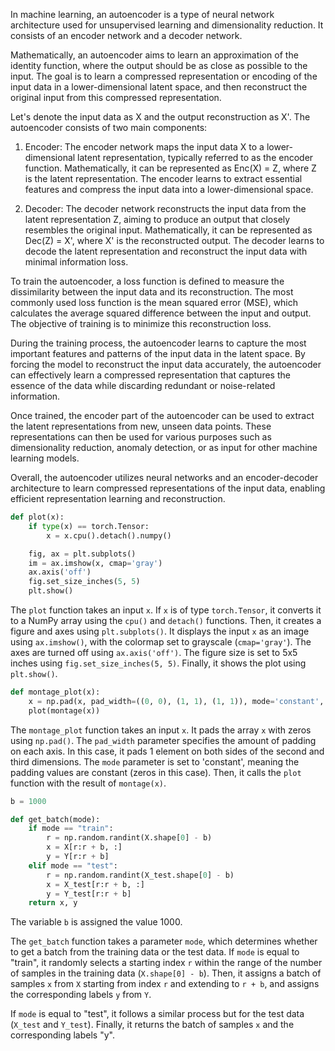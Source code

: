 In machine learning, an autoencoder is a type of neural network architecture used for unsupervised learning and dimensionality reduction. It consists of an encoder network and a decoder network.

Mathematically, an autoencoder aims to learn an approximation of the identity function, where the output should be as close as possible to the input. The goal is to learn a compressed representation or encoding of the input data in a lower-dimensional latent space, and then reconstruct the original input from this compressed representation.

Let's denote the input data as X and the output reconstruction as X'. The autoencoder consists of two main components:

1. Encoder: The encoder network maps the input data X to a lower-dimensional latent representation, typically referred to as the encoder function. Mathematically, it can be represented as Enc(X) = Z, where Z is the latent representation. The encoder learns to extract essential features and compress the input data into a lower-dimensional space.

2. Decoder: The decoder network reconstructs the input data from the latent representation Z, aiming to produce an output that closely resembles the original input. Mathematically, it can be represented as Dec(Z) = X', where X' is the reconstructed output. The decoder learns to decode the latent representation and reconstruct the input data with minimal information loss.

To train the autoencoder, a loss function is defined to measure the dissimilarity between the input data and its reconstruction. The most commonly used loss function is the mean squared error (MSE), which calculates the average squared difference between the input and output. The objective of training is to minimize this reconstruction loss.

During the training process, the autoencoder learns to capture the most important features and patterns of the input data in the latent space. By forcing the model to reconstruct the input data accurately, the autoencoder can effectively learn a compressed representation that captures the essence of the data while discarding redundant or noise-related information.

Once trained, the encoder part of the autoencoder can be used to extract the latent representations from new, unseen data points. These representations can then be used for various purposes such as dimensionality reduction, anomaly detection, or as input for other machine learning models.

Overall, the autoencoder utilizes neural networks and an encoder-decoder architecture to learn compressed representations of the input data, enabling efficient representation learning and reconstruction.

```python
def plot(x):
    if type(x) == torch.Tensor:
        x = x.cpu().detach().numpy()

    fig, ax = plt.subplots()
    im = ax.imshow(x, cmap='gray')
    ax.axis('off')
    fig.set_size_inches(5, 5)
    plt.show()
```

The `plot` function takes an input `x`. If `x` is of type `torch.Tensor`, it converts it to a NumPy array using the `cpu()` and `detach()` functions. Then, it creates a figure and axes using `plt.subplots()`. It displays the input `x` as an image using `ax.imshow()`, with the colormap set to grayscale (`cmap='gray'`). The axes are turned off using `ax.axis('off')`. The figure size is set to 5x5 inches using `fig.set_size_inches(5, 5)`. Finally, it shows the plot using `plt.show()`.

```python
def montage_plot(x):
    x = np.pad(x, pad_width=((0, 0), (1, 1), (1, 1)), mode='constant', constant_values=0)
    plot(montage(x))
```

The `montage_plot` function takes an input `x`. It pads the array `x` with zeros using `np.pad()`. The `pad_width` parameter specifies the amount of padding on each axis. In this case, it pads 1 element on both sides of the second and third dimensions. The `mode` parameter is set to 'constant', meaning the padding values are constant (zeros in this case). Then, it calls the `plot` function with the result of `montage(x)`.

```python
b = 1000

def get_batch(mode):
    if mode == "train":
        r = np.random.randint(X.shape[0] - b)
        x = X[r:r + b, :]
        y = Y[r:r + b]
    elif mode == "test":
        r = np.random.randint(X_test.shape[0] - b)
        x = X_test[r:r + b, :]
        y = Y_test[r:r + b]
    return x, y
```

The variable `b` is assigned the value 1000.

The `get_batch` function takes a parameter `mode`, which determines whether to get a batch from the training data or the test data. If `mode` is equal to "train", it randomly selects a starting index `r` within the range of the number of samples in the training data (`X.shape[0] - b`). Then, it assigns a batch of samples `x` from `X` starting from index `r` and extending to `r + b`, and assigns the corresponding labels `y` from `Y`.

If `mode` is equal to "test", it follows a similar process but for the test data (`X_test` and `Y_test`). Finally, it returns the batch of samples `x` and the corresponding labels "y".
